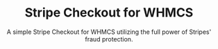 <h1 align="center">
Stripe Checkout for WHMCS
</h1>
<p align="center">
A simple Stripe Checkout for WHMCS utilizing the full power of Stripes' fraud protection.
</p>

